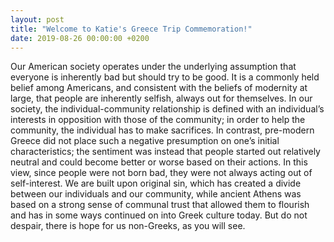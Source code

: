```yaml
---
layout: post
title: "Welcome to Katie's Greece Trip Commemoration!" 
date: 2019-08-26 00:00:00 +0200
---
```


Our American society operates under the underlying assumption that everyone is inherently bad but should try to be good. It is a commonly held belief among Americans, and consistent with the beliefs of modernity at large, that people are inherently selfish, always out for themselves. In our society, the individual-community relationship is defined with an individual’s interests in opposition with those of the community; in order to help the community, the individual has to make sacrifices. In contrast, pre-modern Greece did not place such a negative presumption on one’s initial characteristics; the sentiment was instead that people started out relatively neutral and could become better or worse based on their actions. In this view, since people were not born bad, they were not always acting out of self-interest. We are built upon original sin, which has created a divide between our individuals and our community, while ancient Athens was based on a strong sense of communal trust that allowed them to flourish and has in some ways continued on into Greek culture today. But do not despair, there is hope for us non-Greeks, as you will see.